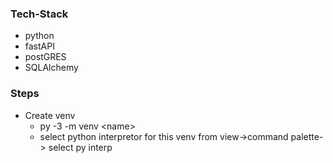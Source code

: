 ### Tech-Stack

-   python
-   fastAPI
-   postGRES
-   SQLAlchemy

### Steps

-   Create venv
    -   py -3 -m venv \<name>
    -   select python interpretor for this venv from view->command palette-> select py interp
